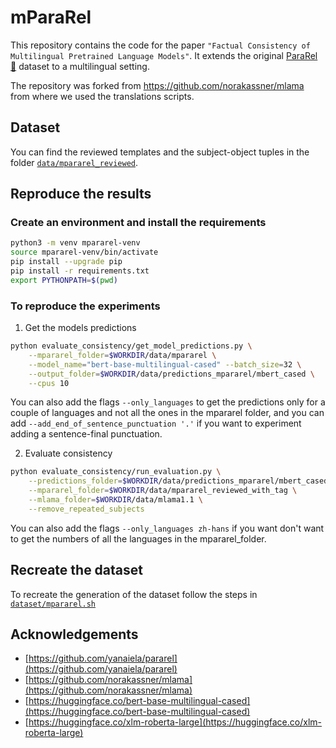 # mParaRel

This repository contains the code for the paper `"Factual Consistency of Multilingual Pretrained Language Models"`.
It extends the original [ParaRel 🤘](https://github.com/yanaiela/pararel) dataset to a multilingual setting.

The repository was forked from https://github.com/norakassner/mlama from where we used the translations scripts. 

## Dataset

You can find the reviewed templates and the subject-object tuples in the folder [`data/mpararel_reviewed`](https://github.com/coastalcph/mpararel/tree/master/data).

## Reproduce the results

### Create an environment and install the requirements

```bash
python3 -m venv mpararel-venv
source mpararel-venv/bin/activate
pip install --upgrade pip
pip install -r requirements.txt
export PYTHONPATH=$(pwd)
```

### To reproduce the experiments

1. Get the models predictions
```bash
python evaluate_consistency/get_model_predictions.py \
    --mpararel_folder=$WORKDIR/data/mpararel \
    --model_name="bert-base-multilingual-cased" --batch_size=32 \
    --output_folder=$WORKDIR/data/predictions_mpararel/mbert_cased \
    --cpus 10
```
You can also add the flags `--only_languages` to get the predictions only for a couple of languages and not all the ones in the mpararel folder, and you can add `--add_end_of_sentence_punctuation '.'` if you want to experiment adding a sentence-final punctuation.

2. Evaluate consistency
```bash
python evaluate_consistency/run_evaluation.py \
    --predictions_folder=$WORKDIR/data/predictions_mpararel/mbert_cased \
    --mpararel_folder=$WORKDIR/data/mpararel_reviewed_with_tag \
    --mlama_folder=$WORKDIR/data/mlama1.1 \
    --remove_repeated_subjects
```
You can also add the flags `--only_languages zh-hans` if you want don't want to get the numbers of all the languages in the mpararel_folder.

## Recreate the dataset

To recreate the generation of the dataset follow the steps in [`dataset/mpararel.sh`](https://github.com/coastalcph/mpararel/blob/master/dataset/mpararel.sh)

## Acknowledgements

* [https://github.com/yanaiela/pararel](https://github.com/yanaiela/pararel)
* [https://github.com/norakassner/mlama](https://github.com/norakassner/mlama)
* [https://huggingface.co/bert-base-multilingual-cased](https://huggingface.co/bert-base-multilingual-cased)
* [https://huggingface.co/xlm-roberta-large](https://huggingface.co/xlm-roberta-large)
